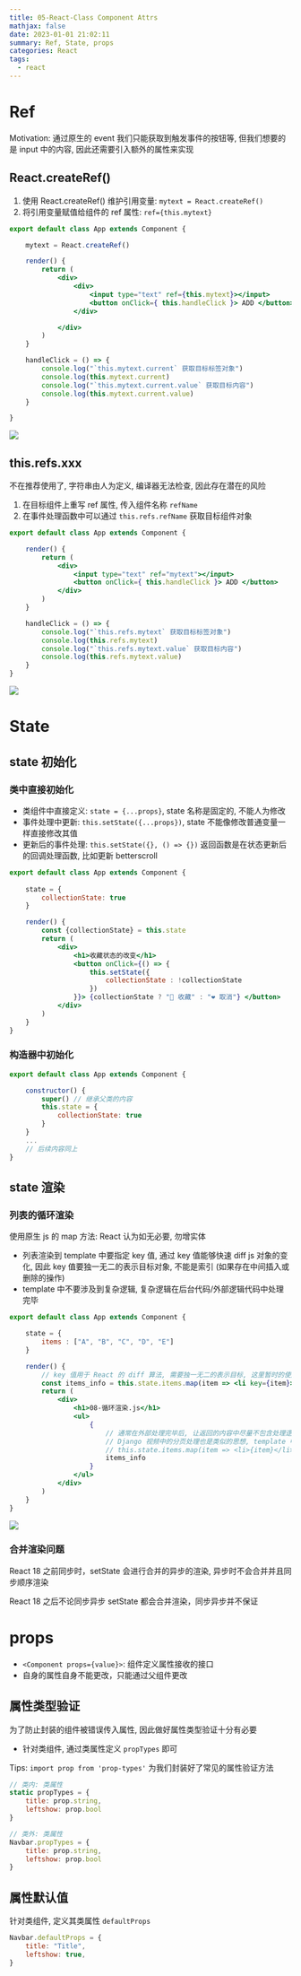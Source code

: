 ```yaml
---
title: 05-React-Class Component Attrs
mathjax: false
date: 2023-01-01 21:02:11
summary: Ref, State, props
categories: React
tags:
  - react
---
```


# Ref

Motivation: 通过原生的 event 我们只能获取到触发事件的按钮等, 但我们想要的是 input 中的内容, 因此还需要引入额外的属性来实现

## React.createRef()

1. 使用 React.createRef() 维护引用变量: `mytext = React.createRef()`
2. 将引用变量赋值给组件的 ref 属性: `ref={this.mytext}`

```jsx
export default class App extends Component {

    mytext = React.createRef()

    render() {
        return (
            <div>
                <div>
                    <input type="text" ref={this.mytext}></input>
                    <button onClick={ this.handleClick }> ADD </button>
                </div>

            </div>
        )
    }

    handleClick = () => {
        console.log("`this.mytext.current` 获取目标标签对象")
        console.log(this.mytext.current)
        console.log("`this.mytext.current.value` 获取目标内容")
        console.log(this.mytext.current.value)
    }

}
```

![](https://raw.githubusercontent.com/Coming98/pictures/main/202301012048910.png)

## this.refs.xxx

不在推荐使用了, 字符串由人为定义, 编译器无法检查, 因此存在潜在的风险
1. 在目标组件上重写 ref 属性, 传入组件名称 `refName`
2. 在事件处理函数中可以通过 `this.refs.refName` 获取目标组件对象

```jsx
export default class App extends Component {

    render() {
        return (
            <div>
                <input type="text" ref="mytext"></input>
                <button onClick={ this.handleClick }> ADD </button>
            </div>
        )
    }

    handleClick = () => {
        console.log("`this.refs.mytext` 获取目标标签对象")
        console.log(this.refs.mytext)
        console.log("`this.refs.mytext.value` 获取目标内容")
        console.log(this.refs.mytext.value)
    }
}
```

![](https://raw.githubusercontent.com/Coming98/pictures/main/202301012044177.png)

# State

## state 初始化

### 类中直接初始化

- 类组件中直接定义: `state = {...props}`, state 名称是固定的, 不能人为修改
- 事件处理中更新: `this.setState({...props})`, state 不能像修改普通变量一样直接修改其值
- 更新后的事件处理: `this.setState({}, () => {})` 返回函数是在状态更新后的回调处理函数, 比如更新 betterscroll

```jsx
export default class App extends Component {
    
    state = {
        collectionState: true
    }

    render() {
        const {collectionState} = this.state
        return (
            <div>
                <h1>收藏状态的改变</h1>
                <button onClick={() => {
                    this.setState({
                        collectionState : !collectionState
                    })
                }}> {collectionState ? "🖤 收藏" : "❤️ 取消"} </button>
            </div>
        )
    }
}
```

### 构造器中初始化

```jsx
export default class App extends Component {

    constructor() {
        super() // 继承父类的内容
        this.state = {
            collectionState: true
        }
    }
    ...
    // 后续内容同上 
}
```

## state 渲染

### 列表的循环渲染

使用原生 js 的 map 方法: React 认为如无必要, 勿增实体
- 列表渲染到 template 中要指定 key 值, 通过 key 值能够快速 diff js 对象的变化, 因此 key 值要独一无二的表示目标对象, 不能是索引 (如果存在中间插入或删除的操作)
- template 中不要涉及到复杂逻辑, 复杂逻辑在后台代码/外部逻辑代码中处理完毕

```jsx
export default class App extends Component {

    state = {
        items : ["A", "B", "C", "D", "E"]
    }

    render() {
        // key 值用于 React 的 diff 算法, 需要独一无二的表示目标, 这里暂时的使用内容本身
        const items_info = this.state.items.map(item => <li key={item}>{item}</li>)
        return (
            <div>
                <h1>08-循环渲染.js</h1>
                <ul>
                    {
                        // 通常在外部处理完毕后, 让返回的内容中尽量不包含处理逻辑
                        // Django 视频中的分页处理也是类似的思想, template 中尽量避免复杂逻辑, 在后台代码中处理完毕
                        // this.state.items.map(item => <li>{item}</li>)
                        items_info
                    }
                </ul>
            </div>
        )
    }
}
```

![](https://raw.githubusercontent.com/Coming98/pictures/main/202301012055860.png)

### 合并渲染问题

React 18 之前同步时，setState 会进行合并的异步的渲染, 异步时不会合并并且同步顺序渲染

React 18 之后不论同步异步 setState 都会合并渲染，同步异步并不保证

# props

- `<Component props={value}>`: 组件定义属性接收的接口
- 自身的属性自身不能更改，只能通过父组件更改

## 属性类型验证

为了防止封装的组件被错误传入属性, 因此做好属性类型验证十分有必要

- 针对类组件, 通过类属性定义 `propTypes` 即可

Tips: `import prop from 'prop-types'` 为我们封装好了常见的属性验证方法

```jsx
// 类内: 类属性
static propTypes = {
    title: prop.string,
    leftshow: prop.bool
}

// 类外: 类属性
Navbar.propTypes = {
    title: prop.string,
    leftshow: prop.bool
}
```

## 属性默认值

针对类组件, 定义其类属性 `defaultProps`

```jsx
Navbar.defaultProps = {
    title: "Title", 
    leftshow: true,
}
```